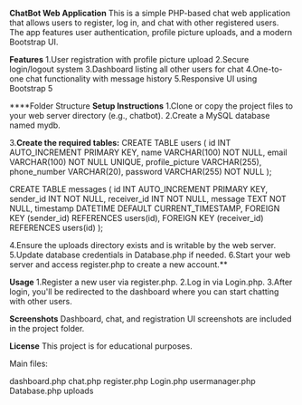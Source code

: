 **ChatBot Web Application**
This is a simple PHP-based chat web application that allows users to register, log in, and chat with other registered users. The app features user authentication, profile picture uploads, and a modern Bootstrap UI.

**Features**
1.User registration with profile picture upload
2.Secure login/logout system
3.Dashboard listing all other users for chat
4.One-to-one chat functionality with message history
5.Responsive UI using Bootstrap 5

****Folder Structure
**Setup Instructions**
1.Clone or copy the project files to your web server directory (e.g., chatbot).
2.Create a MySQL database named mydb.

3.**Create the required tables:**
CREATE TABLE users (
  id INT AUTO_INCREMENT PRIMARY KEY,
  name VARCHAR(100) NOT NULL,
  email VARCHAR(100) NOT NULL UNIQUE,
  profile_picture VARCHAR(255),
  phone_number VARCHAR(20),
  password VARCHAR(255) NOT NULL
);

CREATE TABLE messages (
  id INT AUTO_INCREMENT PRIMARY KEY,
  sender_id INT NOT NULL,
  receiver_id INT NOT NULL,
  message TEXT NOT NULL,
  timestamp DATETIME DEFAULT CURRENT_TIMESTAMP,
  FOREIGN KEY (sender_id) REFERENCES users(id),
  FOREIGN KEY (receiver_id) REFERENCES users(id)
);

4.Ensure the uploads directory exists and is writable by the web server.
5.Update database credentials in Database.php if needed.
6.Start your web server and access register.php to create a new account.**

**Usage**
1.Register a new user via register.php.
2.Log in via Login.php.
3.After login, you'll be redirected to the dashboard where you can start chatting with other users.

**Screenshots**
Dashboard, chat, and registration UI screenshots are included in the project folder.

**License**
This project is for educational purposes.

Main files:

dashboard.php
chat.php
register.php
Login.php
usermanager.php
Database.php
uploads
